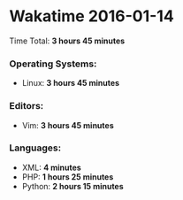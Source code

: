# Wakatime 2016-01-14

Time Total: **3 hours 45 minutes**

### Operating Systems:
- Linux: **3 hours 45 minutes** 

### Editors:
- Vim: **3 hours 45 minutes** 

### Languages:
- XML: **4 minutes** 
- PHP: **1 hours 25 minutes** 
- Python: **2 hours 15 minutes** 

